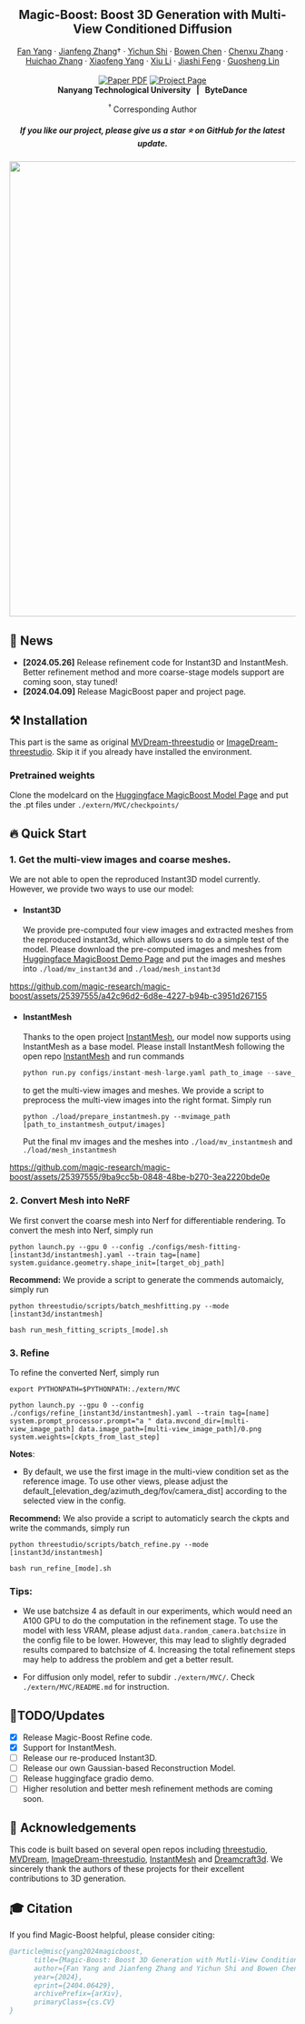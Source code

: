 <p align="center">
  <h2 align="center">Magic-Boost: Boost 3D Generation with Multi-View Conditioned Diffusion</h2>
  <p align="center">
    <a href="https://github.com/yf1019">Fan Yang</a>
    ·
    <a href="http://jeff95.me/">Jianfeng Zhang</a>†
    ·
    <a href="https://seasonsh.github.io/">Yichun Shi</a>
    ·
    <a href="https://magic-research.github.io/magic-boost/">Bowen Chen</a>
    ·
    <a href="https://zhangchenxu528.github.io/">Chenxu Zhang</a>
    ·
    <a href="https://magic-research.github.io/magic-boost/">Huichao Zhang</a>
    ·
    <a href="https://magic-research.github.io/magic-boost/">Xiaofeng Yang</a>
    ·
    <a href="https://lixiulive.com/">Xiu Li</a>
    ·
    <a href="https://sites.google.com/site/jshfeng/home">Jiashi Feng</a>
    ·
    <a href="https://guosheng.github.io/">Guosheng Lin</a>
    <br>
    <br>
        <a href="https://arxiv.org/abs/2404.06429"><img src='https://img.shields.io/badge/arXiv-MagicBoost-red' alt='Paper PDF'></a>
        <a href='https://magic-research.github.io/magic-boost'><img src='https://img.shields.io/badge/Project_Page-MagicBoost-green' alt='Project Page'></a>
    <br>
    <b>Nanyang Technological University &nbsp; | &nbsp;  ByteDance</b>
  </p>  

  <div align="center">
      <sup>†&nbsp;</sup>Corresponding Author
  </div>
    
 <div align="center">
    <h5 align="center"> If you like our project, please give us a star ⭐ on GitHub for the latest update.
  </div> 

  </p>  
    
    
  

<div align="center">
  <img width="800" src="assets/teaser.png">
</div>

## 📢 News
* **[2024.05.26]** Release refinement code for Instant3D and InstantMesh. Better refinement method and more coarse-stage models support are coming soon, stay tuned!
* **[2024.04.09]** Release MagicBoost paper and project page.

## ⚒️ Installation 

This part is the same as original [MVDream-threestudio](https://github.com/bytedance/MVDream-threestudio) or [ImageDream-threestudio](https://github.com/bytedance/ImageDream). Skip it if you already have installed the environment.

### Pretrained weights
Clone the modelcard on the [Huggingface MagicBoost Model Page](https://huggingface.co/yyyfan/magic-boost/) and put the .pt files under  ```./extern/MVC/checkpoints/``` 

## 🔥 Quick Start

### 1. Get the multi-view images and coarse meshes.
We are not able to open the reproduced Instant3D model currently. However, we provide two ways to use our model:

* #### Instant3D
  We provide pre-computed four view images and extracted meshes from the reproduced instant3d, which allows users to do a simple test of the model. 
  Please download the pre-computed images and meshes from [Huggingface MagicBoost Demo Page](https://huggingface.co/datasets/yyyfan/magic-boost-demo) and put the images and meshes into ```./load/mv_instant3d``` and ```./load/mesh_instant3d```

https://github.com/magic-research/magic-boost/assets/25397555/a42c96d2-6d8e-4227-b94b-c3951d267155


* #### InstantMesh
  Thanks to the open project [InstantMesh](https://github.com/TencentARC/InstantMesh), our model now supports using InstantMesh as a base model. Please install InstantMesh following the open repo [InstantMesh](https://github.com/TencentARC/InstantMesh) and run commands 
  ``` python
  python run.py configs/instant-mesh-large.yaml path_to_image --save_video
  ``` 
  to get the multi-view images and meshes.
  We provide a script  to preprocess the multi-view images into the right format. Simply run 
  ```
  python ./load/prepare_instantmesh.py --mvimage_path [path_to_instantmesh_output/images]
  ```
  Put the final mv images and the meshes into ```./load/mv_instantmesh``` and ```./load/mesh_instantmesh```

https://github.com/magic-research/magic-boost/assets/25397555/9ba9cc5b-0848-48be-b270-3ea2220bde0e


### 2. Convert Mesh into NeRF
We first convert the coarse mesh into Nerf for differentiable rendering. To convert the mesh into Nerf, simply run 
```
python launch.py --gpu 0 --config ./configs/mesh-fitting-[instant3d/instantmesh].yaml --train tag=[name] system.guidance.geometry.shape_init=[target_obj_path]
```

**Recommend:** We provide a script to generate the commends automaicly, simply run 
```
python threestudio/scripts/batch_meshfitting.py --mode [instant3d/instantmesh]

bash run_mesh_fitting_scripts_[mode].sh
```


### 3. Refine
To refine the converted Nerf, simply run 
```
export PYTHONPATH=$PYTHONPATH:./extern/MVC

python launch.py --gpu 0 --config ./configs/refine_[instant3d/instantmesh].yaml --train tag=[name] system.prompt_processor.prompt="a " data.mvcond_dir=[multi-view_image_path] data.image_path=[multi-view_image_path]/0.png system.weights=[ckpts_from_last_step]
```

**Notes**: 
- By default, we use the first image in the multi-view condition set as the reference image. To use other views, please adjust the default_[elevation_deg/azimuth_deg/fov/camera_dist] according to the selected view in the config.

**Recommend:** We also provide a script to automaticly search the ckpts and write the commands, simply run 
```
python threestudio/scripts/batch_refine.py --mode [instant3d/instantmesh] 

bash run_refine_[mode].sh
```

### Tips:
- We use batchsize 4 as default in our experiments, which would need an A100 GPU to do the computation in the refinement stage. To use the model with less VRAM, please adjust ```data.random_camera.batchsize``` in the config file to be lower. However, this may lead to slightly degraded results compared to batchsize of 4. Increasing the total refinement steps may help to address the problem and get a better result.  

- For diffusion only model, refer to subdir ```./extern/MVC/```. Check ```./extern/MVC/README.md``` for instruction.

## 🚩TODO/Updates
- [x] Release Magic-Boost Refine code.
- [x] Support for InstantMesh.
- [ ] Release our re-produced Instant3D.
- [ ] Release our own Gaussian-based Reconstruction Model.
- [ ] Release huggingface gradio demo.
- [ ] Higher resolution and better mesh refinement methods are coming soon.

## 🙏 Acknowledgements
This code is built based on several open repos including [threestudio](https://github.com/threestudio-project/threestudio), [MVDream](https://github.com/bytedance/MVDream-threestudi), [ImageDream-threestudio](https://github.com/bytedance/ImageDream), [InstantMesh](https://github.com/TencentARC/InstantMesh) and [Dreamcraft3d](https://github.com/deepseek-ai/DreamCraft3D). We sincerely thank the authors of these projects for their excellent contributions to 3D generation. 

## 🎓 Citation
If you find Magic-Boost helpful, please consider citing:

``` bibtex
@article@misc{yang2024magicboost,
      title={Magic-Boost: Boost 3D Generation with Mutli-View Conditioned Diffusion}, 
      author={Fan Yang and Jianfeng Zhang and Yichun Shi and Bowen Chen and Chenxu Zhang and Huichao Zhang and Xiaofeng Yang and Jiashi Feng and Guosheng Lin},
      year={2024},
      eprint={2404.06429},
      archivePrefix={arXiv},
      primaryClass={cs.CV}
}
```

